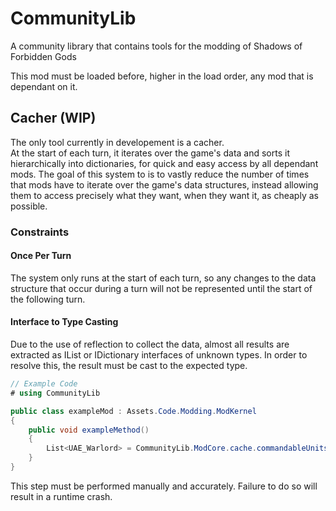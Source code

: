 # CommunityLib
A community library that contains tools for the modding of Shadows of Forbidden Gods

This mod must be loaded before, higher in the load order, any mod that is dependant on it.

## Cacher (WIP)
The only tool currently in developement is a cacher.  
At the start of each turn, it iterates over the game's data and sorts it hierarchically into dictionaries, for quick and easy access by all dependant mods.
The goal of this system to is to vastly reduce the number of times that mods have to iterate over the game's data structures, instead allowing them to access precisely  what they want, when they want it, as cheaply as possible.

### Constraints
#### Once Per Turn
The system only runs at the start of each turn, so any changes to the data structure that occur during a turn will not be represented until the start of the following turn.

#### Interface to Type Casting
Due to the use of reflection to collect the data, almost all results are extracted as IList or IDictionary interfaces of unknown types. In order to resolve this, the result must be cast to the expected type.

```csharp
// Example Code
# using CommunityLib

public class exampleMod : Assets.Code.Modding.ModKernel
{
    public void exampleMethod()
    {
        List<UAE_Warlord> = CommunityLib.ModCore.cache.commandableUnitsBySocialGroupByType[exampleOrcSocialGroup][typeof(UAE_Warlord)] as List<UAE_Warlord>;
    }
}

```
This step must be performed manually and accurately. Failure to do so will result in a runtime crash.
